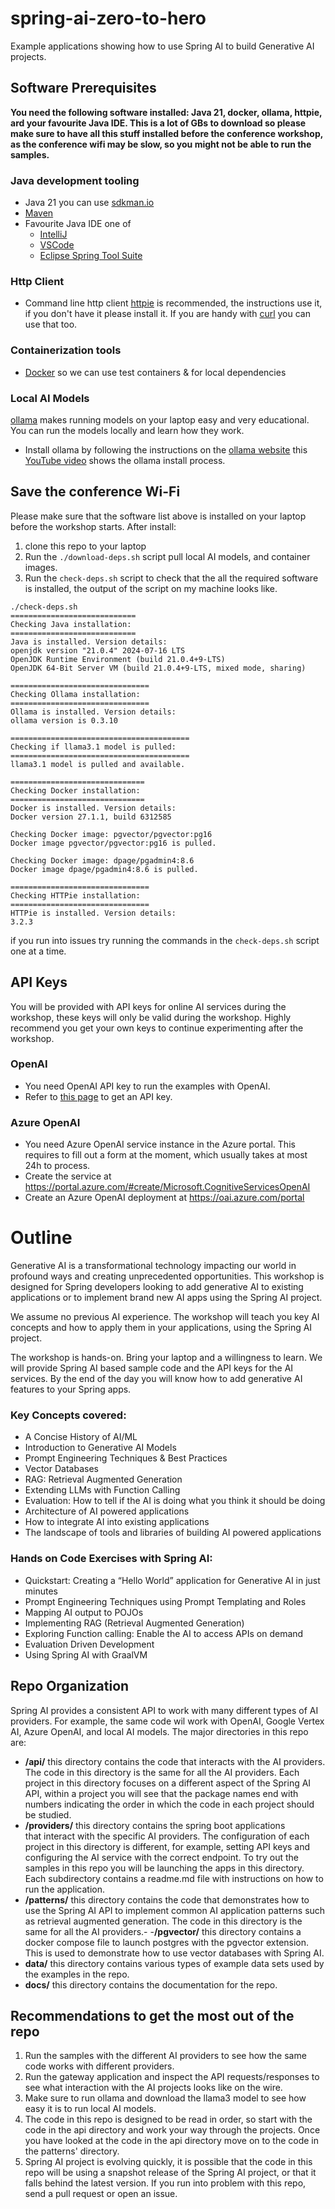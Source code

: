# spring-ai-zero-to-hero

Example applications showing how to use Spring AI to build Generative
AI projects.

## Software Prerequisites

**You need the following software installed: Java 21, docker, ollama, httpie,
ard your favourite Java IDE. This is a lot of GBs to download so please make
sure to have all this stuff installed before the conference workshop, as the
conference wifi may be slow, so you might not be able to run the samples.**

### Java development tooling

* Java 21 you can use [sdkman.io](https://sdkman.io/)
* [Maven](https://maven.apache.org/index.html)
* Favourite Java IDE one of
    * [IntelliJ](https://www.jetbrains.com/idea/download)
    * [VSCode](https://code.visualstudio.com/)
    * [Eclipse Spring Tool Suite](https://spring.io/tools)

### Http Client

* Command line http client  [httpie](https://httpie.io/) is recommended, the instructions use it, if
  you don't have it please install it. If you are handy with [curl](https://curl.se/) you can use
  that too.

### Containerization tools

* [Docker](https://www.docker.com/products/docker-desktop) so we can use test containers & for local
  dependencies

### Local AI Models

[ollama](https://ollama.com/)  makes running models on your laptop easy and
very educational. You can run the models locally and learn how they work.

* Install ollama by following the instructions on the [ollama website](https://ollama.com/)
  this [YouTube video](https://www.youtube.com/watch?v=3Q6J6J7Q1Zo) shows the ollama install
  process.

## Save the conference Wi-Fi

Please make sure that the software list above is installed on your laptop
before the workshop starts. After install:

1. clone this repo to your laptop
2. Run the `./download-deps.sh` script pull local AI models, and container
   images.
2. Run the `check-deps.sh` script to check that the all the required
   software is installed, the output of the script on my machine looks like.

```text
./check-deps.sh
============================
Checking Java installation:
============================
Java is installed. Version details:
openjdk version "21.0.4" 2024-07-16 LTS
OpenJDK Runtime Environment (build 21.0.4+9-LTS)
OpenJDK 64-Bit Server VM (build 21.0.4+9-LTS, mixed mode, sharing)

===============================
Checking Ollama installation:
===============================
Ollama is installed. Version details:
ollama version is 0.3.10

========================================
Checking if llama3.1 model is pulled:
========================================
llama3.1 model is pulled and available.

==============================
Checking Docker installation:
==============================
Docker is installed. Version details:
Docker version 27.1.1, build 6312585

Checking Docker image: pgvector/pgvector:pg16
Docker image pgvector/pgvector:pg16 is pulled.

Checking Docker image: dpage/pgadmin4:8.6
Docker image dpage/pgadmin4:8.6 is pulled.

===============================
Checking HTTPie installation:
===============================
HTTPie is installed. Version details:
3.2.3
```

if you run into issues try running the commands in the `check-deps.sh`
script one at a time.

## API Keys

You will be provided with API keys for online AI services during the
workshop, these keys will only be valid during the workshop. Highly
recommend you get your own keys to continue experimenting after the workshop.

### OpenAI

* You need OpenAI API key to run the examples with OpenAI.
* Refer
  to [this page](https://help.openai.com/en/articles/4936850-where-do-i-find-my-openai-api-key) to
  get an API key.

### Azure OpenAI

* You need Azure OpenAI service instance in the Azure portal. This requires to fill out a form at
  the moment, which usually
  takes at most 24h to process.
* Create the service at https://portal.azure.com/#create/Microsoft.CognitiveServicesOpenAI
* Create an Azure OpenAI deployment at https://oai.azure.com/portal

# Outline

Generative AI is a transformational technology impacting our world in profound ways and creating
unprecedented opportunities. This workshop is designed for Spring developers looking to add
generative AI to existing applications or to implement brand new AI apps using the Spring AI
project.

We assume no previous AI experience. The workshop will teach you key AI concepts and how to apply
them in your applications, using the Spring AI project.

The workshop is hands-on. Bring your laptop and a willingness to learn. We will provide Spring AI
based sample code and the API keys for the AI services. By the end of the day you will know how to
add generative AI features to your Spring apps.

### Key Concepts covered:

- A Concise History of AI/ML
- Introduction to Generative AI Models
- Prompt Engineering Techniques & Best Practices
- Vector Databases
- RAG: Retrieval Augmented Generation
- Extending LLMs with Function Calling
- Evaluation: How to tell if the AI is doing what you think it should be doing
- Architecture of AI powered applications
- How to integrate AI into existing applications
- The landscape of tools and libraries of building AI powered applications

### Hands on Code Exercises with Spring AI:

- Quickstart: Creating a “Hello World” application for Generative AI in just minutes
- Prompt Engineering Techniques using Prompt Templating and Roles
- Mapping AI output to POJOs
- Implementing RAG (Retrieval Augmented Generation)
- Exploring Function calling: Enable the AI to access APIs on demand
- Evaluation Driven Development
- Using Spring AI with GraalVM

## Repo Organization

Spring AI provides a consistent API to work with many different types of AI
providers. For example, the same code wil work with OpenAI, Google Vertex AI,
Azure OpenAI, and local AI models. The major directories in this repo are:

- **/api/** this directory contains the code that interacts with the AI
  providers. The code in this directory is the same for all the AI providers.
  Each project in this directory focuses on a different aspect of the Spring
  AI API, within a project you will see that the package names end with
  numbers indicating the order in which the code in each project should be
  studied.
- **/providers/** this directory contains the spring boot applications  
  that interact with the specific AI providers. The configuration of each
  project in this directory is different, for example, setting API keys and
  configuring the AI service with the correct endpoint. To try out the samples
  in this repo you will be launching the apps in this directory. Each
  subdirectory contains a readme.md file with instructions on how to run the
  application.
- **/patterns/** this directory contains the code that demonstrates how to
  use the Spring AI API to implement common AI application patterns such as
  retrieval augmented generation. The code in this directory is the same for
  all the AI providers.-
  -**/pgvector/** this directory contains a docker compose file to launch
  postgres with the pgvector extension. This is used to demonstrate how to
  use vector databases with Spring AI.
- **data/** this directory contains various types of example data sets used
  by the examples in the repo.
- **docs/** this directory contains the documentation for the repo.

## Recommendations to get the most out of the repo

1. Run the samples with the different AI providers to see how the same code
   works with different providers.
2. Run the gateway application and inspect the API requests/responses to see
   what interaction with the AI projects looks like on the wire.
3. Make sure to run ollama and download the llama3 model to see how easy it
   is to run local AI models.
4. The code in this repo is designed to be read in order, so start with the
   code in the api directory and work your way through the projects. Once
   you have looked at the code in the api directory move on to the code in
   the patterns' directory.
5. Spring AI project is evolving quickly, it is possible that the code in
   this repo will be using a snapshot release of the Spring AI project, or
   that it falls behind the latest version. If you run into problem with
   this repo, send a pull request or open an issue. 
